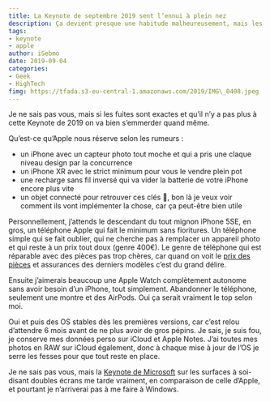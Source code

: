 ```yaml
---
title: La Keynote de septembre 2019 sent l’ennui à plein nez
description: Ça devient presque une habitude malheureusement, mais les Keynotes iOS sont de plus en plus soporifiques. À tel point qu’il me tarde celles des concurrents qui annoncent souvent de bien meilleures choses. 
tags: 
- keynote
- apple
author: iSebmo
date: 2019-09-04
categories: 
- Geek
- HighTech
fimg: https://tfada.s3-eu-central-1.amazonaws.com/2019/IMG\_0408.jpeg
---
```


Je ne sais pas vous, mais si les fuites sont exactes et qu’il n’y a pas plus à cette Keynote de 2019 on va bien s’emmerder quand même. 

Qu’est-ce qu’Apple nous réserve selon les rumeurs :

- un iPhone avec un capteur photo tout moche et qui a pris une claque niveau design par la concurrence 
- un iPhone XR avec le strict minimum pour vous le vendre plein pot
- une recharge sans fil inversé qui va vider la batterie de votre iPhone encore plus vite
- un objet connecté pour retrouver ces clés 🔑, bon là je veux voir comment ils vont implémenter la chose, car ça peut-être bien utile

Personnellement, j’attends le descendant du tout mignon iPhone 5SE, en gros, un téléphone Apple qui fait le minimum sans fioritures. Un téléphone simple qui se fait oublier, qui ne cherche pas à remplacer un appareil photo et qui reste à un prix tout doux (genre 400€).
Le genre de téléphone qui est réparable avec des pièces pas trop chères, car quand on voit le [prix des pièces](https://support.apple.com/fr-fr/iphone/repair/service/pricing) et assurances des derniers modèles c’est du grand délire. 

Ensuite j’aimerais beaucoup une Apple Watch complètement autonome sans avoir besoin d’un iPhone, tout simplement. Abandonner le téléphone, seulement une montre et des AirPods. Oui ça serait vraiment le top selon moi. 

Oui et puis des OS stables dès les premières versions, car c’est relou d’attendre 6 mois avant de ne plus avoir de gros pépins. Je sais, je suis fou, je conserve mes données perso sur iCloud et Apple Notes. J’ai toutes mes photos en RAW sur iCloud également, donc à chaque mise à jour de l’OS je serre les fesses pour que tout reste en place. 

Je ne sais pas vous, mais la [Keynote de Microsoft](https://www.numerama.com/tech/543814-microsoft-annoncera-t-il-sa-surface-pliable-le-2-octobre.html) sur les surfaces à soi-disant doubles écrans me tarde vraiment, en comparaison de celle d’Apple, et pourtant je n’arriverai pas à me faire à Windows. 